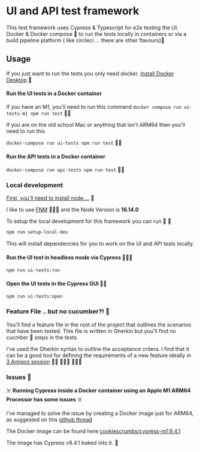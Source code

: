# UI and API test framework

This test framework uses Cypress & Typescript for e2e testing the UI.
Docker & Docker compose 🐳  to run the tests locally in containers or via a build pipeline platform ( like circleci ... there are other flavours)🍦


## Usage

If you just want to run the tests you only need docker. [Install Docker Desktop](https://docs.docker.com/engine/install/) 🐳

#### Run the UI tests in a Docker container 

If you have an M1, you'll need to run this command  `docker compose run ui-tests-m1 npm run test` 🏃🏿

If you are on the old school Mac or anything that isn't ARM64 then you'll need to run this

`docker-compose run ui-tests npm run test` 🏃‍♀️


#### Run the API tests in a Docker container 

`docker-compose run api-tests npm run test` 🏃‍♀️


### Local development

[First, you'll need to install node....](https://nodejs.dev/learn/how-to-install-nodejs) 🤖

I like to use [FNM](https://github.com/Schniz/fnm) 👨🏻‍💻  and the Node Version is **16.14.0**
 
To setup the local development for this framework you can run 🐢 💨
 
```bash
npm run setup-local-dev
```

This will install dependencies for you to work on the UI and API tests locally.
 
#### Run the UI test in headless mode via Cypress 🏃🏻‍♂️
 
```bash
npm run ui-tests:run
```
 
#### Open the UI tests in the Cypress GUI 🏃‍♀️
 
```bash
npm run ui-tests:open
```


### Feature File .. but no cucumber?! 🥒

You'll find a feature file in the root of the project that outlines the scenarios that have been tested. 
This file is written in Gherkin but you'll find no cucmber 🥒  steps in the tests.

I've used the Gherkin syntax to outline the acceptance critera. I find that it can be a good tool for defining the requirements of a new feature ideally in 
[3 Amigos session](https://www.agilealliance.org/glossary/three-amigos/#q=~(infinite~false~filters~(postType~(~'page~'post~'aa_book~'aa_event_session~'aa_experience_report~'aa_glossary~'aa_research_paper~'aa_video)~tags~(~'three*20amigos))~searchTerm~'~sort~false~sortDirection~'asc~page~1)) 🧟‍♀️  🧙🏻‍♀️ 🦹🏻‍♀️ 


### Issues 👻

☠️ **Running Cypress inside a Docker container using an Apple M1 ARM64 Processor has some issues** ☠️

I've managed to solve the issue by creating a Docker image just for ARM64, as suggested on this [github thread](https://github.com/cypress-io/cypress-docker-images/issues/431)

The Docker image can be found here [cookiescrumbs/cypress-m1:9.4.1](https://hub.docker.com/repository/docker/cookiescrumbs/cypress-m1)

The image has Cypress v9.4.1 baked into it. 🎂
